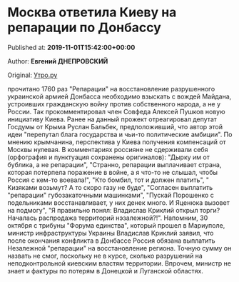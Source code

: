 
# Москва ответила Киеву на репарации по Донбассу

Published at: **2019-11-01T15:42:00+00:00**

Author: **Евгений ДНЕПРОВСКИЙ**

Original: [Утро.ру](https://utro.ru/politics/2019/11/01/1423009.shtml)

прочитано 1760 раз
"Репарации" на восстановление разрушенного украинской армией Донбасса необходимо взыскать с вождей Майдана, устроивших гражданскую войну против собственного народа, а не у России. Так прокомментировал член Совфеда Алексей Пушков новую инициативу Киева.
Ранее на данный прожект отреагировал депутат Госдумы от Крыма Руслан Бальбек, предположивший, что автор этой идеи "перепутал блага государства и чьи-то политические амбиции".
По мнению крымчанина, перспектива у Киева получения компенсаций от Москвы нулевая.
В комментариях россияне не сдерживали себя (орфография и пунктуация сохранены оригиналов):
"Дырку им от бублика, а не репарации", "Странно, репарации выплачивает страна, которая потерпела поражение в войне, а я что-то не слышал, чтобы Россия с кем-то воевала!", "Кто бомбил, тот и должен платить", " Кизяками возьмут? А то скоро газу не буде", "Согласен выплатить "репарации" губозакаточными машинками", "Пускай Порошенко с подельниками восстанавливает, у них денек много. И Яценюка вызовет на подмогу", "Я правильно понял: Владислав Криклий открыл торги? Началась распродажа территорий нэзалежной?!".
Напомним, 30 октября с трибуны "Форума единства", который прошел в Мариуполе, министр инфраструктуры Украины Владислав Криклий заявил, что после окончания конфликта в Донбассе Россия обязана выплатить Незалежной "репарации" на восстановление региона. Точную сумму он назвать не смог, поскольку не в курсе, сколько разрушений на неподконтрольной киевским властям территории. Впрочем, министр не знает и фактуры по потерям в Донецкой и Луганской областях.

